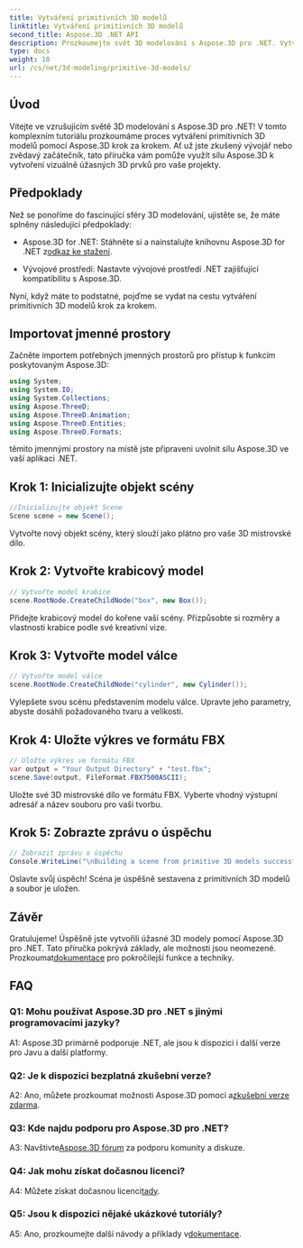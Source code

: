 ```yaml
---
title: Vytváření primitivních 3D modelů
linktitle: Vytváření primitivních 3D modelů
second_title: Aspose.3D .NET API
description: Prozkoumejte svět 3D modelování s Aspose.3D pro .NET. Vytvářejte úžasné primitivní modely bez námahy.
type: docs
weight: 10
url: /cs/net/3d-modeling/primitive-3d-models/
---
```

## Úvod

Vítejte ve vzrušujícím světě 3D modelování s Aspose.3D pro .NET! V tomto komplexním tutoriálu prozkoumáme proces vytváření primitivních 3D modelů pomocí Aspose.3D krok za krokem. Ať už jste zkušený vývojář nebo zvědavý začátečník, tato příručka vám pomůže využít sílu Aspose.3D k vytvoření vizuálně úžasných 3D prvků pro vaše projekty.

## Předpoklady

Než se ponoříme do fascinující sféry 3D modelování, ujistěte se, že máte splněny následující předpoklady:

-  Aspose.3D for .NET: Stáhněte si a nainstalujte knihovnu Aspose.3D for .NET z[odkaz ke stažení](https://releases.aspose.com/3d/net/).

- Vývojové prostředí: Nastavte vývojové prostředí .NET zajišťující kompatibilitu s Aspose.3D.

Nyní, když máte to podstatné, pojďme se vydat na cestu vytváření primitivních 3D modelů krok za krokem.

## Importovat jmenné prostory

Začněte importem potřebných jmenných prostorů pro přístup k funkcím poskytovaným Aspose.3D:

```csharp
using System;
using System.IO;
using System.Collections;
using Aspose.ThreeD;
using Aspose.ThreeD.Animation;
using Aspose.ThreeD.Entities;
using Aspose.ThreeD.Formats;
```

těmito jmennými prostory na místě jste připraveni uvolnit sílu Aspose.3D ve vaší aplikaci .NET.

## Krok 1: Inicializujte objekt scény

```csharp
//Inicializujte objekt Scene
Scene scene = new Scene();
```

Vytvořte nový objekt scény, který slouží jako plátno pro vaše 3D mistrovské dílo.

## Krok 2: Vytvořte krabicový model

```csharp
// Vytvořte model krabice
scene.RootNode.CreateChildNode("box", new Box());
```

Přidejte krabicový model do kořene vaší scény. Přizpůsobte si rozměry a vlastnosti krabice podle své kreativní vize.

## Krok 3: Vytvořte model válce

```csharp
// Vytvořte model válce
scene.RootNode.CreateChildNode("cylinder", new Cylinder());
```

Vylepšete svou scénu představením modelu válce. Upravte jeho parametry, abyste dosáhli požadovaného tvaru a velikosti.

## Krok 4: Uložte výkres ve formátu FBX

```csharp
// Uložte výkres ve formátu FBX
var output = "Your Output Directory" + "test.fbx";
scene.Save(output, FileFormat.FBX7500ASCII);
```

Uložte své 3D mistrovské dílo ve formátu FBX. Vyberte vhodný výstupní adresář a název souboru pro vaši tvorbu.

## Krok 5: Zobrazte zprávu o úspěchu

```csharp
// Zobrazit zprávu o úspěchu
Console.WriteLine("\nBuilding a scene from primitive 3D models successfully.\nFile saved at " + output);
```

Oslavte svůj úspěch! Scéna je úspěšně sestavena z primitivních 3D modelů a soubor je uložen.

## Závěr

 Gratulujeme! Úspěšně jste vytvořili úžasné 3D modely pomocí Aspose.3D pro .NET. Tato příručka pokrývá základy, ale možnosti jsou neomezené. Prozkoumat[dokumentace](https://reference.aspose.com/3d/net/) pro pokročilejší funkce a techniky.

## FAQ

### Q1: Mohu používat Aspose.3D pro .NET s jinými programovacími jazyky?

A1: Aspose.3D primárně podporuje .NET, ale jsou k dispozici i další verze pro Javu a další platformy.

### Q2: Je k dispozici bezplatná zkušební verze?

 A2: Ano, můžete prozkoumat možnosti Aspose.3D pomocí a[zkušební verze zdarma](https://releases.aspose.com/).

### Q3: Kde najdu podporu pro Aspose.3D pro .NET?

 A3: Navštivte[Aspose.3D fórum](https://forum.aspose.com/c/3d/18) za podporu komunity a diskuze.

### Q4: Jak mohu získat dočasnou licenci?

 A4: Můžete získat dočasnou licenci[tady](https://purchase.aspose.com/temporary-license/).

### Q5: Jsou k dispozici nějaké ukázkové tutoriály?

 A5: Ano, prozkoumejte další návody a příklady v[dokumentace](https://reference.aspose.com/3d/net/).